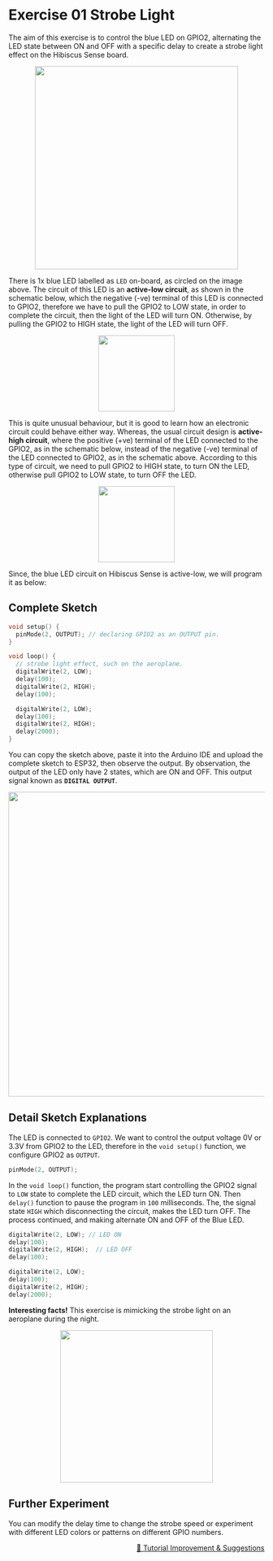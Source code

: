 # Exercise 01 Strobe Light

The aim of this exercise is to control the blue LED on GPIO2, alternating the LED state between ON and OFF with a specific delay to create a strobe light effect on the Hibiscus Sense board.

<p align="center"><a href="https://myduino.com/product/myd-036/"><img src="https://github.com/myinvent/hibiscus-sense/raw/main/references/hibiscus-sense-exercise-one.png" width="400"></a></p>

There is 1x blue LED labelled as `LED` on-board, as circled on the image above. The circuit of this LED is an **active-low circuit**, as shown in the schematic below, which the negative (-ve) terminal of this LED is connected to GPIO2, therefore we have to pull the GPIO2 to LOW state, in order to complete the circuit, then the light of the LED will turn ON. Otherwise, by pulling the GPIO2 to HIGH state, the light of the LED will turn OFF.

<p align="center"><img src="https://github.com/myinvent/hibiscus-sense/raw/main/references/schematic-exercise-one.png" width="150"></a></p>
 
This is quite unusual behaviour, but it is good to learn how an electronic circuit could behave either way. Whereas, the usual circuit design is **active-high circuit**, where the positive (+ve) terminal of the LED connected to the GPIO2, as in the schematic below, instead of the negative (-ve) terminal of the LED connected to GPIO2, as in the schematic above. According to this type of circuit, we need to pull GPIO2 to HIGH state, to turn ON the LED, otherwise pull GPIO2 to LOW state, to turn OFF the LED.

<p align="center"><img src="https://github.com/myinvent/hibiscus-sense/raw/main/references/schematic-exercise-one-a.png" width="150"></a></p>

Since, the blue LED circuit on Hibiscus Sense is active-low, we will program it as below:

## Complete Sketch
```cpp
void setup() {
  pinMode(2, OUTPUT); // declaring GPIO2 as an OUTPUT pin.
}

void loop() {
  // strobe light effect, such on the aeroplane.
  digitalWrite(2, LOW);
  delay(100);
  digitalWrite(2, HIGH);
  delay(100);

  digitalWrite(2, LOW);
  delay(100);
  digitalWrite(2, HIGH);
  delay(2000);
}
```

You can copy the sketch above, paste it into the Arduino IDE and upload the complete sketch to ESP32, then observe the output. By observation, the output of the LED only have 2 states, which are ON and OFF. This output signal known as **`DIGITAL OUTPUT`**.

<p align="center"><a href="https://myduino.com/product/myd-036/"><img src="https://github.com/myinvent/hibiscus-sense/raw/main/references/image-exercise-one-a.gif" width="600"></a></p>

## Detail Sketch Explanations

The LED is connected to `GPIO2`. We want to control the output voltage 0V or 3.3V from GPIO2 to the LED, therefore in the `void setup()` function, we configure GPIO2 as `OUTPUT`.
```cpp
pinMode(2, OUTPUT);
```

In the `void loop()` function, the program start controlling the GPIO2 signal to `LOW` state to complete the LED circuit, which the LED turn ON. Then `delay()` function to pause the program in `100` milliseconds. The, the signal state `HIGH` which disconnecting the circuit, makes the LED turn OFF. The process continued, and making alternate ON and OFF of the Blue LED.

```cpp
digitalWrite(2, LOW); // LED ON
delay(100);
digitalWrite(2, HIGH);  // LED OFF
delay(100);

digitalWrite(2, LOW);
delay(100);
digitalWrite(2, HIGH);
delay(2000);
```

**Interesting facts!** This exercise is mimicking the strobe light on an aeroplane during the night.

<p align="center"><a href="https://myduino.com/product/myd-036/"><img src="https://github.com/myinvent/hibiscus-sense/raw/main/references/image-exercise-one.gif" width="300"></a></p>

## Further Experiment
You can modify the delay time to change the strobe speed or experiment with different LED colors or patterns on different GPIO numbers.

<p align="right"><a href="https://forms.gle/UgpDSFc46K4MkvTM8">&#128640; Tutorial Improvement & Suggestions</a></p>